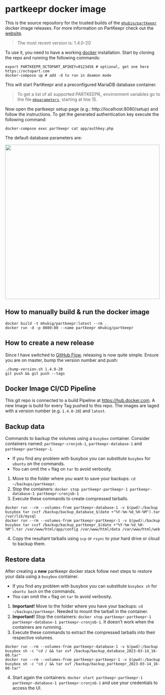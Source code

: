 # partkeepr docker image

This is the source repository for the trusted builds of the [`mhubig/partkeepr`][0]
docker image releases. For more information on PartKeepr check out the [website][1].

> The most recent version is: 1.4.0-20

To use it, you need to have a working [docker][2] installation. Start by cloning the
repo and running the following commands:

```shell
export PARTKEEPR_OCTOPART_APIKEY=0123456 # optional, get one here https://octopart.com
docker-compose up # add -d to run in deamon mode
```

This will start PartKeepr and a preconfigured MariaDB database container.

> To get a list of all supported PARTKEEPR_ environment variables go to the file
> [`mkparameters`][3], starting at line 15.

Now open the partkeepr setup page (e.g.: http://localhost:8080/setup) and follow the
instructions. To get the generated authentication key execute the following command:

```shell
docker-compose exec partkeepr cat app/authkey.php
```

The default database parameters are:

<img src="https://raw.githubusercontent.com/mhubig/docker-partkeepr/master/setupdb.png" width="500">

## How to manually build & run the docker image

```shell
docker build -t mhubig/partkeepr:latest --rm .
docker run -d -p 8080:80 --name partkeepr mhubig/partkeepr
```

## How to create a new release

Since I have switched to [GitHub Flow][4], releasing is now quite simple.
Ensure you are on master, bump the version number and push:

```shell
./bump-version.sh 1.4.0-20
git push && git push --tags
```

## Docker Image CI/CD Pipeline

This git repo is connected to a build Pipeline at https://hub.docker.com. A new
Image is build for every Tag pushed to this repo. The images are taged with a
version number (e.g. `1.4.0-20`) and `latest`.

## Backup data

Commands to backup the volumes using a `busybox` container. Consider containers named: `partkeepr-cronjob-1`, `partkeepr-database-1` and `partkeepr-partkeepr-1`.
- If you find any problem with busybox you can substitute `busybox` for `ubuntu` on the commands.
- You can omit the `v` flag on `tar` to avoid verbosity.

1. Move to the folder where you want to save your backups: `cd ~/backups/partkeepr`.
2. Stop the containers: `docker stop partkeepr-partkeepr-1 partkeepr-database-1 partkeepr-cronjob-1`
3. Execute these commands to create compressed tarballs.
```shell
docker run --rm --volumes-from partkeepr-database-1 -v $(pwd):/backup busybox tar cvzf /backup/backup_database_$(date +"%Y-%m-%d_%H-%M").tar /var/lib/mysql
docker run --rm --volumes-from partkeepr-partkeepr-1 -v $(pwd):/backup busybox tar cvzf /backup/backup_partkeepr_$(date +"%Y-%m-%d_%H-%M").tar /var/www/html/app/config /var/www/html/data /var/www/html/web
```
4. Copy the resultant tarballs using `scp` or `rsync` to your hard drive or cloud to backup them.

## Restore data

After creating a **new** partkeepr docker stack follow next steps to restore your data using a `busybox` container.
- If you find any problem with busybox you can substitute `busybox sh` for `ubuntu bash` on the commands.
- You can omit the `v` flag on `tar` to avoid verbosity.

1. **Important!** Move to the folder where you have your backups: `cd ~/backups/partkeepr`. Needed to mount the tarball in the container.
2. **Important!** Stop the containers: `docker stop partkeepr-partkeepr-1 partkeepr-database-1 partkeepr-cronjob-1`. It doesn't work when the containers are runnning.
3. Execute these commands to extract the compressed tarballs into their respective volumes.
```shell
docker run --rm --volumes-from partkeepr-database-1 -v $(pwd):/backup busybox sh -c "cd / && tar xvf /backup/backup_database_2023-03-14_16-00.tar"
docker run --rm --volumes-from partkeepr-partkeepr-1 -v $(pwd):/backup busybox sh -c "cd / && tar xvf /backup/backup_partkeepr_2023-03-14_16-00.tar"
```
4. Start again the containers: `docker start partkeepr-partkeepr-1 partkeepr-database-1 partkeepr-cronjob-1` and use your credentials to access the UI.

[0]: https://hub.docker.com/r/mhubig/partkeepr/
[1]: http://www.partkeepr.org
[2]: https://www.docker.com
[3]: https://github.com/mhubig/docker-partkeepr/blob/master/mkparameters#L15
[4]: https://guides.github.com/introduction/flow/
